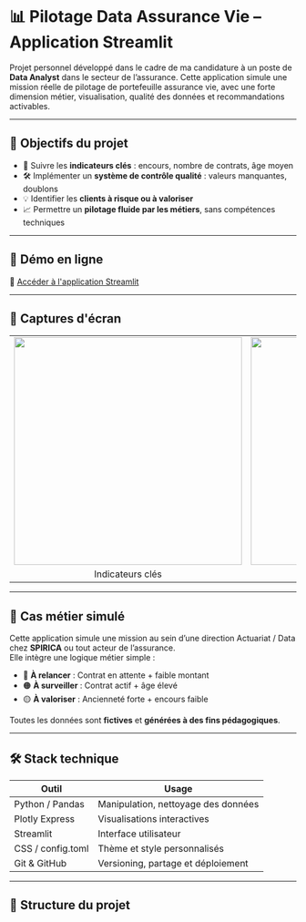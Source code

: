 # 📊 Pilotage Data Assurance Vie – Application Streamlit

Projet personnel développé dans le cadre de ma candidature à un poste de **Data Analyst** dans le secteur de l’assurance. Cette application simule une mission réelle de pilotage de portefeuille assurance vie, avec une forte dimension métier, visualisation, qualité des données et recommandations activables.

---

## 🎯 Objectifs du projet

- 🔹 Suivre les **indicateurs clés** : encours, nombre de contrats, âge moyen
- 🛠️ Implémenter un **système de contrôle qualité** : valeurs manquantes, doublons
- 💡 Identifier les **clients à risque ou à valoriser**
- 📈 Permettre un **pilotage fluide par les métiers**, sans compétences techniques

---

## 🚀 Démo en ligne

📎 [Accéder à l'application Streamlit](https://assurance-vie-dataapp-6mfedjpgebfw4o5gmbiokf.streamlit.app)

---

## 📸 Captures d'écran

<table>
  <tr>
    <td><img src="https://samadkod.github.io/assets/assurance_kpi.png" width="400"></td>
    <td><img src="https://samadkod.github.io/assets/assurance_pie.png" width="400"></td>
  </tr>
  <tr>
    <td align="center">Indicateurs clés</td>
    <td align="center">Répartition des contrats</td>
  </tr>
</table>

---

## 🧠 Cas métier simulé

Cette application simule une mission au sein d’une direction Actuariat / Data chez **SPIRICA** ou tout acteur de l’assurance.  
Elle intègre une logique métier simple :

- 🔴 **À relancer** : Contrat en attente + faible montant
- 🟠 **À surveiller** : Contrat actif + âge élevé
- 🟡 **À valoriser** : Ancienneté forte + encours faible

Toutes les données sont **fictives** et **générées à des fins pédagogiques**.

---

## 🛠️ Stack technique

| Outil            | Usage                               |
|------------------|--------------------------------------|
| Python / Pandas  | Manipulation, nettoyage des données |
| Plotly Express   | Visualisations interactives         |
| Streamlit        | Interface utilisateur               |
| CSS / config.toml| Thème et style personnalisés        |
| Git & GitHub     | Versioning, partage et déploiement  |

---

## 📁 Structure du projet

